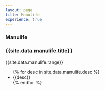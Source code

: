 ```yaml
---
layout: page
title: Manulife
experience: true
---
```

<div class="header">
    <h3>Manulife</h3>
    <h3 class="position">{{site.data.manulife.title}}</h3>
</div>
<div>
    <p>{{site.data.manulife.range}}</p>
</div>
<ul>
    {% for desc in site.data.manulife.desc %}
        <li>{{desc}}</li>
    {% endfor %}
</ul>
